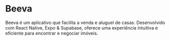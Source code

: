 # Beeva

Beeva é um aplicativo que facilita a venda e aluguel de casas. Desenvolvido com React Native, Expo & Supabase, oferece uma experiência intuitiva e eficiente para encontrar e negociar imóveis.
